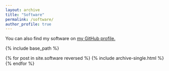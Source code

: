 ```yaml
---
layout: archive
title: "Software"
permalink: /software/
author_profile: true
---
```


You can also find my software on <u><a href="https://github.com/cumbof">my GitHub profile</a>.</u>

{% include base_path %}

{% for post in site.software reversed %}
  {% include archive-single.html %}
{% endfor %}
